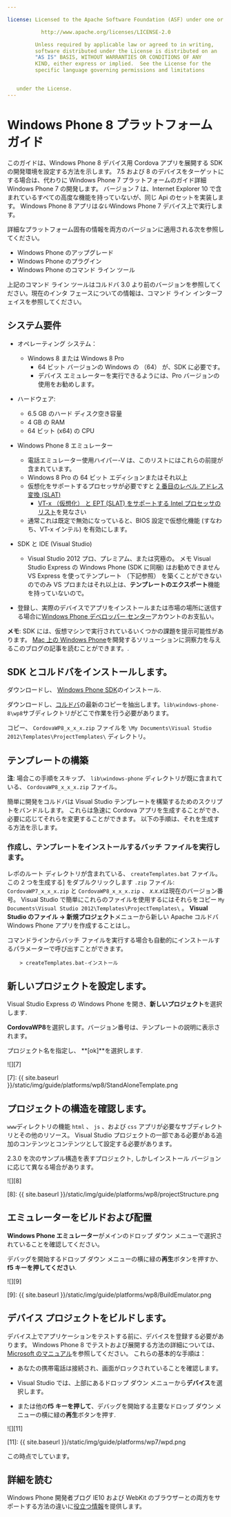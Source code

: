 ```yaml
---

license: Licensed to the Apache Software Foundation (ASF) under one or more contributor license agreements. See the NOTICE file distributed with this work for additional information regarding copyright ownership. The ASF licenses this file to you under the Apache License, Version 2.0 (the "License"); you may not use this file except in compliance with the License. You may obtain a copy of the License at

           http://www.apache.org/licenses/LICENSE-2.0

         Unless required by applicable law or agreed to in writing,
         software distributed under the License is distributed on an
         "AS IS" BASIS, WITHOUT WARRANTIES OR CONDITIONS OF ANY
         KIND, either express or implied.  See the License for the
         specific language governing permissions and limitations


   under the License.
---
```


# Windows Phone 8 プラットフォーム ガイド

このガイドは、Windows Phone 8 デバイス用 Cordova アプリを展開する SDK の開発環境を設定する方法を示します。 7.5 および 8 のデバイスをターゲットにする場合は、代わりに Windows Phone 7 プラットフォームのガイド詳細 Windows Phone 7 の開発します。 バージョン 7 は、Internet Explorer 10 で含まれているすべての高度な機能を持っていないが、同じ Api のセットを実装します。 Windows Phone 8 アプリは*ない*Windows Phone 7 デバイス上で実行します。

詳細なプラットフォーム固有の情報を両方のバージョンに適用される次を参照してください。

*   Windows Phone のアップグレード
*   Windows Phone のプラグイン
*   Windows Phone のコマンド ライン ツール

上記のコマンド ライン ツールはコルドバ 3.0 より前のバージョンを参照してください。現在のインタ フェースについての情報は、コマンド ライン インターフェイスを参照してください。

## システム要件

*   オペレーティング システム：

    *   Windows 8 または Windows 8 Pro
        *   64 ビット バージョンの Windows の （64） が、SDK に必要です。
        *   デバイス エミュレーターを実行できるようには、Pro バージョンの使用をお勧めします。

*   ハードウェア:

    *   6.5 GB のハード ディスク空き容量
    *   4 GB の RAM
    *   64 ビット (x64) の CPU

*   Windows Phone 8 エミュレーター

    *   電話エミュレーター使用ハイパー-V は、このリストにはこれらの前提が含まれています。
    *   Windows 8 Pro の 64 ビット エディションまたはそれ以上
    *   仮想化をサポートするプロセッサが必要ですと [2 番目のレベル アドレス変換 (SLAT)][1]
        *   [VT-x （仮想化） と EPT (SLAT) をサポートする Intel プロセッサのリスト][2]を見なさい
    *   通常これは既定で無効になっていると、BIOS 設定で仮想化機能 (すなわち、VT-x インテル) を有効にします。

*   SDK と IDE (Visual Studio)

    *   Visual Studio 2012 プロ、プレミアム、または究極の。 メモ Visual Studio Express の Windows Phone (SDK に同梱) はお勧めできません VS Express を使ってテンプレート （下記参照） を築くことができないのでのみ VS プロまたはそれ以上は、**テンプレートのエクスポート**機能を持っていないので。

*   登録し、実際のデバイスでアプリをインストールまたは市場の場所に送信する場合に[Windows Phone デベロッパー センター][3]アカウントのお支払い。

 [1]: http://en.wikipedia.org/wiki/Second_Level_Address_Translation
 [2]: http://ark.intel.com/Products/VirtualizationTechnology
 [3]: http://dev.windowsphone.com/en-us/publish

**メモ**: SDK には、仮想マシンで実行されているいくつかの課題を提示可能性があります。 [Mac 上の Windows Phone][4]を開発するソリューションに洞察力を与えるこのブログの記事を読むことができます。.

 [4]: http://aka.ms/BuildaWP8apponaMac

## SDK とコルドバをインストールします。

ダウンロードし、 [Windows Phone SDK][5]のインストール.

 [5]: http://www.microsoft.com/en-us/download/details.aspx?id=35471

ダウンロードし、[コルドバ][6]の最新のコピーを抽出します。`lib\windows-phone-8\wp8`サブディレクトリがどこで作業を行う必要があります。

 [6]: http://phonegap.com/download

コピー、 `CordovaWP8_x_x_x.zip` ファイルを `\My Documents\Visual
Studio 2012\Templates\ProjectTemplates\` ディレクトリ。

## テンプレートの構築

**注**: 場合この手順をスキップ、 `lib\windows-phone` ディレクトリが既に含まれている、 `CordovaWP8_x_x_x.zip` ファイル。

簡単に開発をコルドバは Visual Studio テンプレートを構築するためのスクリプトをバンドルします。 これらは急速に Cordova アプリを生成することができ、必要に応じてそれらを変更することができます。 以下の手順は、それを生成する方法を示します。

### 作成し、テンプレートをインストールするバッチ ファイルを実行します。

レポのルート ディレクトリが含まれている、 `createTemplates.bat` ファイル。 この 2 つを生成する] をダブルクリックします `.zip` ファイル: `CordovaWP7_x_x_x.zip` と `CordovaWP8_x_x_x.zip` 、 *x.x.x*は現在のバージョン番号。 Visual Studio で簡単にこれらのファイルを使用するにはそれらをコピー `My
Documents\Visual Studio 2012\Templates\ProjectTemplates\` 。 **Visual Studio のファイル → 新規プロジェクト**メニューから新しい Apache コルドバ Windows Phone アプリを作成することはし。

コマンドラインからバッチ ファイルを実行する場合も自動的にインストールするパラメーターで呼び出すことができます。

        > createTemplates.bat-インストール


## 新しいプロジェクトを設定します。

Visual Studio Express の Windows Phone を開き、**新しいプロジェクト**を選択します.

**CordovaWP8**を選択します。バージョン番号は、テンプレートの説明に表示されます。

プロジェクト名を指定し、 **[ok]**を選択します.

![][7]

 [7]: {{ site.baseurl }}/static/img/guide/platforms/wp8/StandAloneTemplate.png

## プロジェクトの構造を確認します。

`www`ディレクトリの機能 `html` 、 `js` 、および `css` アプリが必要なサブディレクトリとその他のリソース。 Visual Studio プロジェクトの一部である必要がある追加のコンテンツとコンテンツとして設定する必要があります。

2.3.0 を次のサンプル構造を表すプロジェクト, しかしインストール バージョンに応じて異なる場合があります。

![][8]

 [8]: {{ site.baseurl }}/static/img/guide/platforms/wp8/projectStructure.png

## エミュレーターをビルドおよび配置

**Windows Phone エミュレーター**がメインのドロップ ダウン メニューで選択されていることを確認してください。

デバッグを開始するドロップ ダウン メニューの横に緑の**再生**ボタンを押すか、 **f5 キーを押してください**.

![][9]

 [9]: {{ site.baseurl }}/static/img/guide/platforms/wp8/BuildEmulator.png

## デバイス プロジェクトをビルドします。

デバイス上でアプリケーションをテストする前に、デバイスを登録する必要があります。 Windows Phone 8 でテストおよび展開する方法の詳細については、 [Microsoft のマニュアル][10]を参照してください。 これらの基本的な手順は：

 [10]: http://msdn.microsoft.com/en-us/library/windowsphone/develop/ff402565(v=vs.105).aspx

*   あなたの携帯電話は接続され、画面がロックされていることを確認します。

*   Visual Studio では、上部にあるドロップ ダウン メニューから**デバイス**を選択します。

*   または他の**f5 キーを押して**、デバッグを開始する主要なドロップ ダウン メニューの横に緑の**再生**ボタンを押す.

![][11]

 [11]: {{ site.baseurl }}/static/img/guide/platforms/wp7/wpd.png

この時点でしています。

## 詳細を読む

Windows Phone 開発者ブログ IE10 および WebKit のブラウザーとの両方をサポートする方法の違いに[役立つ情報][12]を提供します。

 [12]: http://blogs.windows.com/windows_phone/b/wpdev/archive/2012/11/15/adapting-your-webkit-optimized-site-for-internet-explorer-10.aspx
